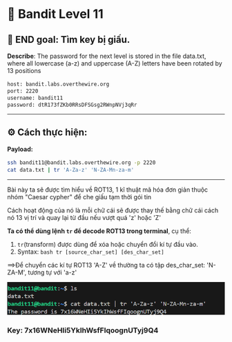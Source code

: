 # 🎯 Bandit Level 11

## 📌 END goal: Tìm key bị giấu.
**Describe**: 
The password for the next level is stored in the file data.txt, where all lowercase (a-z) and uppercase (A-Z) letters have been rotated by 13 positions

```
host: bandit.labs.overthewire.org
port: 2220
username: bandit11
password: dtR173fZKb0RRsDFSGsg2RWnpNVj3qRr

```
---

## ⚙️ Cách thực hiện:
**Payload:**
```bash
ssh bandit11@bandit.labs.overthewire.org -p 2220
cat data.txt | tr 'A-Za-z' 'N-ZA-Mn-za-m'
```
---

Bài này ta sẽ được tìm hiểu về ROT13, 1 kĩ thuật mã hóa đơn giản thuộc nhóm "Caesar cypher" để che giấu tạm thời gói tin  

Cách hoạt động của nó là mỗi chữ cái sẽ được thay thế bằng chữ cái cách nó 13 vị trí và quay lại từ đầu nếu vượt quá 'z' hoặc 'Z'

**Ta có thể dùng lệnh ```tr``` để decode ROT13 trong terminal**, cụ thể:

1. ```tr```(transform) được dùng để xóa hoặc chuyển đổi kí tự đầu vào.
2. Syntax: ```bash tr [source_char_set] [des_char_set]```
   
==>Để chuyển các kí tự ROT13 'A-Z' về thường ta có tập des_char_set: 'N-ZA-M', tương tự với 'a-z'

![alt text](./image/Level11.png)

### Key: 7x16WNeHIi5YkIhWsfFIqoognUTyj9Q4